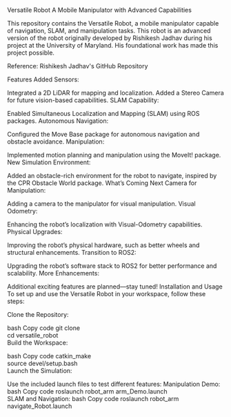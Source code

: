 Versatile Robot
A Mobile Manipulator with Advanced Capabilities

This repository contains the Versatile Robot, a mobile manipulator capable of navigation, SLAM, and manipulation tasks. This robot is an advanced version of the robot originally developed by Rishikesh Jadhav during his project at the University of Maryland. His foundational work has made this project possible.

Reference: Rishikesh Jadhav's GitHub Repository

Features Added
Sensors:

Integrated a 2D LiDAR for mapping and localization.
Added a Stereo Camera for future vision-based capabilities.
SLAM Capability:

Enabled Simultaneous Localization and Mapping (SLAM) using ROS packages.
Autonomous Navigation:

Configured the Move Base package for autonomous navigation and obstacle avoidance.
Manipulation:

Implemented motion planning and manipulation using the MoveIt! package.
New Simulation Environment:

Added an obstacle-rich environment for the robot to navigate, inspired by the CPR Obstacle World package.
What’s Coming Next
Camera for Manipulation:

Adding a camera to the manipulator for visual manipulation.
Visual Odometry:

Enhancing the robot’s localization with Visual-Odometry capabilities.
Physical Upgrades:

Improving the robot’s physical hardware, such as better wheels and structural enhancements.
Transition to ROS2:

Upgrading the robot’s software stack to ROS2 for better performance and scalability.
More Enhancements:

Additional exciting features are planned—stay tuned!
Installation and Usage
To set up and use the Versatile Robot in your workspace, follow these steps:

Clone the Repository:

bash
Copy code
git clone <your-repo-link>  
cd versatile_robot  
Build the Workspace:

bash
Copy code
catkin_make  
source devel/setup.bash  
Launch the Simulation:

Use the included launch files to test different features:
Manipulation Demo:
bash
Copy code
roslaunch robot_arm arm_Demo.launch  
SLAM and Navigation:
bash
Copy code
roslaunch robot_arm navigate_Robot.launch  
